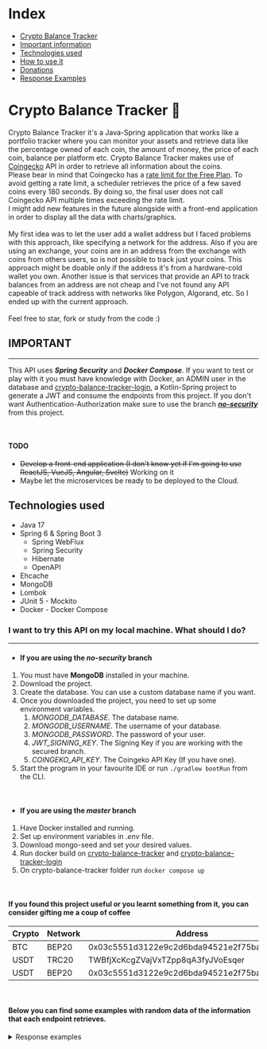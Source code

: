 # Index

- [Crypto Balance Tracker](#crypto-balance-tracker--rocket-)
- [Important information](#important)
- [Technologies used](#technologies-used)
- [How to use it](#i-want-to-try-this-api-on-my-local-machine-what-should-i-do)
- [Donations](#if-you-found-this-project-useful-or-you-learnt-something-from-it-you-can-consider-gifting-me-a-coup-of-coffee--)
- [Response Examples](#below-you-can-find-some-examples-with-random-data-of-the-information-that-each-endpoint-retrieves)

# Crypto Balance Tracker :rocket:

Crypto Balance Tracker it's a Java-Spring application that works like a portfolio tracker where you can monitor your
assets
and retrieve data like the percentage owned of each coin, the amount of money, the price of each coin, balance per
platform etc.
Crypto Balance Tracker makes use of [Coingecko](https://www.coingecko.com/) API in order to retrieve all information
about the coins.
<br>
Please bear in mind that Coingecko has a [rate limit for the Free Plan](https://www.coingecko.com/en/api/pricing).
To avoid getting a rate limit, a scheduler retrieves the price of a few saved coins every 180 seconds. By doing so, the
final user does not call Coingecko API multiple times exceeding the rate limit.
<br>
I might add new features in the future alongside with a front-end application in order to display all the data with
charts/graphics.
<br>
<br>
My first idea was to let the user add a wallet address but I faced problems with this approach,
like specifying a network for the address. Also if you are using an exchange, your coins are in an address from the
exchange with coins from others users, so is not possible to track just your coins. This approach might be doable only if the
address it's from a hardware-cold wallet you own.
Another issue is that services that provide an API to track balances from an address are not cheap and I've not found
any API capeable of track address with networks like Polygon, Algorand, etc.
So I ended up with the current approach.
<br>
<br>
Feel free to star, fork or study from the code :)

## IMPORTANT

---

This API uses ***Spring Security*** and ***Docker Compose***. If you want to test or play with it you must have
knowledge with
Docker, an ADMIN user in the database
and [crypto-balance-tracker-login](https://gitlab.com/lucas.distasi/crypto-balance-tracker-login),
a Kotlin-Spring project to generate a JWT and consume the endpoints from this project.
If you don't want Authentication-Authorization make sure to use the branch
[***no-security***](https://gitlab.com/lucas.distasi/crypto-balance-tracker/-/tree/no-security) from this project.

<br>

#### TODO

- ~~Develop a front-end application (I don't know yet if I'm going to use ReactJS, VueJS, Angular, Svelte)~~ Working on
  it
- Maybe let the microservices be ready to be deployed to the Cloud.

## Technologies used

- Java 17
- Spring 6 & Spring Boot 3
    - Spring WebFlux
    - Spring Security
    - Hibernate
    - OpenAPI
- Ehcache
- MongoDB
- Lombok
- JUnit 5 - Mockito
- Docker - Docker Compose

### I want to try this API on my local machine. What should I do?

---

- #### If you are using the **_no-security_** branch

1. You must have **MongoDB** installed in your machine.
2. Download the project.
3. Create the database. You can use a custom database name if you want.
4. Once you downloaded the project, you need to set up some environment variables.
    1. _MONGODB_DATABASE_. The database name.
    2. _MONGODB_USERNAME_. The username of your database.
    3. _MONGODB_PASSWORD_. The password of your user.
    4. _JWT_SIGNING_KEY_. The Signing Key if you are working with the secured branch.
    5. _COINGEKO_API_KEY_. The Coingeko API Key (If you have one).
5. Start the program in your favourite IDE or run `./gradlew bootRun` from the CLI.

<br>

- #### If you are using the _**master**_ branch

1. Have Docker installed and running.
2. Set up environment variables in _.env_ file.
3. Download mongo-seed and set your desired values.
4. Run docker build on [crypto-balance-tracker](https://gitlab.com/lucas.distasi/crypto-balance-tracker)
   and [crypto-balance-tracker-login](https://gitlab.com/lucas.distasi/crypto-balance-tracker-login)
5. On crypto-balance-tracker folder run `docker compose up`

<br>

#### If you found this project useful or you learnt something from it, you can consider gifting me a coup of coffee

| Crypto | Network | Address                                    | QR      |
|--------|---------|--------------------------------------------|---------|
| BTC    | BEP20   | 0x03c5551d3122e9c2d6bda94521e2f75bab74de21 | [BEP20] |
| USDT   | TRC20   | TWBfjXcKcgZVajVxTZpp8qA3fyJVoEsqer         | [TRC20] |
| USDT   | BEP20   | 0x03c5551d3122e9c2d6bda94521e2f75bab74de21 | [BEP20] |

[BEP20]: https://i.imgur.com/ADeTSXC.png "BEP20"
[TRC20]: https://i.imgur.com/PbgZwew.png "TRC20"

<br>

#### Below you can find some examples with random data of the information that each endpoint retrieves.

<details>
  <summary>Response examples</summary>

### `/api/v1/crypto/balances`

#### Retrieve all coins

```json
{
  "total_balance": 4285.94,
  "coins": [
    {
      "coin_info": {
        "id": "bitcoin",
        "symbol": "btc",
        "name": "Bitcoin",
        "market_data": {
          "current_price": {
            "usd": 22445
          },
          "total_supply": 21000000.0,
          "max_supply": 21000000.0
        }
      },
      "quantity": 0.11235287,
      "balance": 2521.76017,
      "percentage": 58.83,
      "platform": "TREZOR"
    },
    {
      "coin_info": {
        "id": "ethereum",
        "symbol": "eth",
        "name": "Ethereum",
        "market_data": {
          "current_price": {
            "usd": 1570.36
          },
          "total_supply": 120476407.888937,
          "max_supply": null
        }
      },
      "quantity": 1.12342812,
      "balance": 1764.18658,
      "percentage": 41.17,
      "platform": "TREZOR"
    }
  ]
}
```

### `/api/v1/crypto/{coinId}`

#### Retrieve all balances for the given coin

```json
{
  "total_balance": 409.01,
  "coins": [
    {
      "coin_info": {
        "id": "bitcoin",
        "symbol": "btc",
        "name": "Bitcoin",
        "market_data": {
          "current_price": {
            "usd": 22477
          },
          "total_supply": 21000000.0,
          "max_supply": 21000000.0
        }
      },
      "quantity": 0.01023412,
      "balance": 230.032315,
      "percentage": 56.24,
      "platform": "TREZOR"
    },
    {
      "coin_info": {
        "id": "bitcoin",
        "symbol": "btc",
        "name": "Bitcoin",
        "market_data": {
          "current_price": {
            "usd": 22477
          },
          "total_supply": 21000000.0,
          "max_supply": 21000000.0
        }
      },
      "quantity": 0.00796285,
      "balance": 178.98097945,
      "percentage": 43.76,
      "platform": "BINANCE"
    }
  ]
}
```

### `/api/v1/crypto/balances/platforms`

#### Retrieve balances for each crypto in all platforms

```json
{
  "totalBalance": 4349.97,
  "coinInfoResponse": [
    {
      "name": "Bitcoin",
      "quantity": 0.11321211,
      "balance": 2542.17793,
      "percentage": 58.44,
      "platforms": [
        "BINANCE",
        "TREZOR"
      ]
    },
    {
      "name": "Ethereum",
      "quantity": 1.15,
      "balance": 1807.80,
      "percentage": 41.56,
      "platforms": [
        "TREZOR"
      ]
    }
  ]
}
```

### `/api/v1/platform/{platform}/coins`

#### Retrieve coins and balances for the given platform

```json
{
  "total_balance": 169.38,
  "coins": [
    {
      "coin_info": {
        "id": "oasis-network",
        "symbol": "rose",
        "name": "Oasis Network",
        "market_data": {
          "current_price": {
            "usd": 0.056417
          },
          "total_supply": 10000000000.0,
          "max_supply": 10000000000.0
        }
      },
      "quantity": 1000,
      "balance": 56.41,
      "percentage": 33.30,
      "platform": "LEDGER"
    },
    {
      "coin_info": {
        "id": "algorand",
        "symbol": "algo",
        "name": "Algorand",
        "market_data": {
          "current_price": {
            "usd": 0.225944
          },
          "total_supply": 7340406134.54536,
          "max_supply": 10000000000.0
        }
      },
      "quantity": 500,
      "balance": 112.97,
      "percentage": 66.70,
      "platform": "LEDGER"
    }
  ]
}
```

### `/api/v1/platform/balances`

#### Returns total balance and percentage in each platform

```json
{
  "totalBalance": 2200,
  "platforms": [
    {
      "platformName": "SAFEPAL",
      "percentage": 54.54,
      "balance": 1200
    },
    {
      "platformName": "LEDGER",
      "percentage": 45.46,
      "balance": 1000
    }
  ]
}
```

</details>

<br>